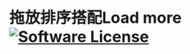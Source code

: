 # 拖放排序搭配Load more [![Software License](https://img.shields.io/badge/license-MIT-brightgreen.svg?style=flat-square)](LICENSE.md)

